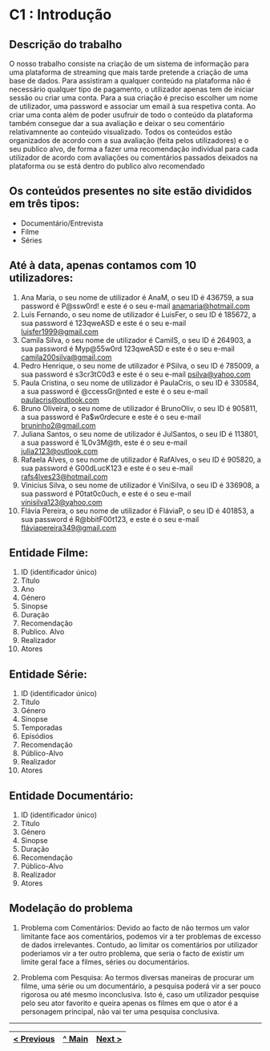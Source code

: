 # C1 : Introdução


## Descrição do trabalho

O nosso trabalho consiste na criação de um sistema de informação para uma plataforma de streaming que mais tarde pretende a criação de uma base de dados.
Para assistiram a qualquer conteúdo na plataforma não é necessário qualquer tipo de pagamento, o utilizador apenas tem de iniciar sessão ou criar uma conta. Para a sua criação é preciso escolher um nome de utilizador, uma password e associar um email à sua respetiva conta. Ao criar uma conta além de poder usufruir de todo o conteúdo da plataforma também consegue dar a sua avaliação e deixar o seu comentário relativamnente ao conteúdo visualizado.
Todos os conteúdos estão organizados de acordo com a sua avaliação (feita pelos utilizadores) e o seu publico alvo, de forma a fazer uma recomendação individual para cada utilizador de acordo com avaliações ou comentários passados deixados na plataforma ou se está dentro do publico alvo recomendado

## Os conteúdos presentes no site estão divididos em três tipos: 
* Documentário/Entrevista
* Filme 
* Séries


## Até à data, apenas contamos com 10 utilizadores:
1.	Ana Maria, o seu nome de utilizador é AnaM, o seu ID é 436759, a sua password é P@ssw0rd! e este é o seu e-mail anamaria@hotmail.com  
2.	Luís Fernando, o seu nome de utilizador é LuisFer, o seu ID é 185672, a sua password é 123qweASD e este é o seu e-mail luisfer1999@gmail.com
3.	Camila Silva, o seu nome de utilizador é CamilS, o seu ID é 264903, a sua password é Myp@55w0rd 123qweASD e este é o seu e-mail camila200silva@gmail.com
4.	Pedro Henrique, o seu nome de utilizador é PSilva, o seu ID é 785009, a sua password é s3cr3tC0d3 e este é o seu e-mail psilva@yahoo.com
5.	Paula Cristina, o seu nome de utilizador é PaulaCris, o seu ID é 330584, a sua password é @ccessGr@nted e este é o seu e-mail paulacris@outlook.com
6.	Bruno Oliveira, o seu nome de utilizador é BrunoOliv, o seu ID é 905811, a sua password é Pa$$w0rd$ecure e este é o seu e-mail bruninho2@gmail.com
7.	Juliana Santos, o seu nome de utilizador é JulSantos, o seu ID é 113801, a sua password é 1L0v3M@th, este é o seu e-mail julia2123@outlook.com
8.	Rafaela Alves, o seu nome de utilizador é RafAlves, o seu ID é 905820, a sua password é G00dLucK123 e este é o seu e-mail rafs4lves23@hotmail.com
9.	Vinicius Silva, o seu nome de utilizador é ViniSilva, o seu ID é 336908, a sua password é P0tat0c0uch, e este é o seu e-mail vinisilva123@yahoo.com
10.	Flávia Pereira, o seu nome de utilizador é FláviaP, o seu ID é 401853, a sua password é R@bbitF00t123, e este é o seu e-mail fláviapereira349@gmail.com


## Entidade Filme:
1.	ID (identificador único)
2.	Título
3.	Ano
4.	Género
5.	Sinopse
6.	Duração
7.	Recomendação
8.	Publico. Alvo
9.	Realizador
10.	Atores

## Entidade Série:

1.	ID (identificador único)
2.	Título
3.	Género
4.	Sinopse
5.	Temporadas
6.	Episódios
7.	Recomendação
8.	Público-Alvo
9.	Realizador
10.	Atores

## Entidade Documentário:

1.	ID (identificador único)
2.	Título
3.	Género
4.	Sinopse
5.	Duração
6.	Recomendação
7.	Público-Alvo
8.	Realizador
9.	Atores


## Modelação do problema

1. Problema com Comentários: Devido ao facto de não termos um valor limitante face aos comentários, podemos vir a ter problemas de excesso de dados irrelevantes. Contudo, ao limitar os comentários por utilizador poderiamos vir a ter outro problema, que seria o facto de existir um limite geral face a filmes, séries ou documentários. 

2. Problema com Pesquisa: Ao termos diversas maneiras de procurar um filme, uma série ou um documentário, a pesquisa poderá vir a ser pouco rigorosa ou até mesmo inconclusiva. Isto é, caso um utilizador pesquise pelo seu ator favorito e queira apenas os filmes em que o ator é a personagem principal, não vai ter uma pesquisa conclusiva. 

---
[< Previous](rei00.md) | [^ Main](https://github.com/TCM22-SIBD-G03/TCM22-SIBD-G03) | [Next >](rei02.md)
:--- | :---: | ---: 
